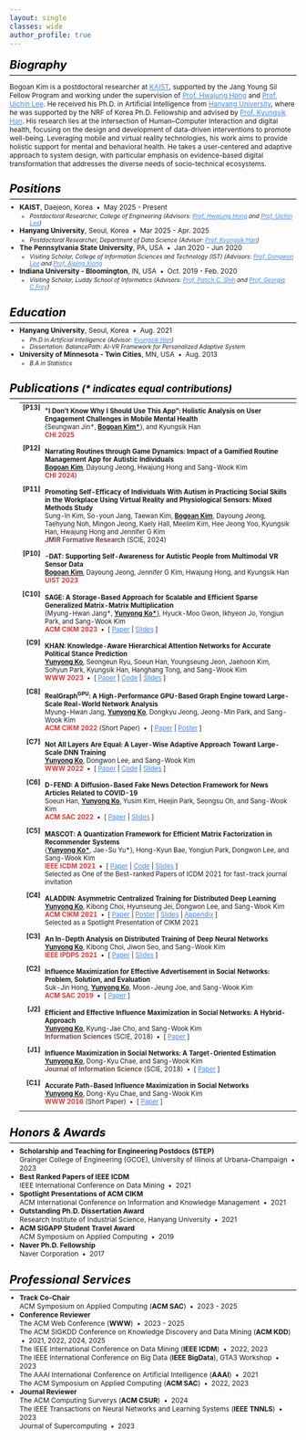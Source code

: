 ```yaml
---
layout: single
classes: wide
author_profile: true
---
```


<style>
  /* 전체 기본 텍스트 설정 */
  .page-content {
    font-size: 12px;
    line-height: 1.5;
  }

  /* Biography 위 여백 제거 */
  .page-content > .section:first-of-type {
    margin-top: 0 !important;
    padding-top: 0 !important;
  }

  /* 섹션 간 여백 최소화 */
  .section {
    scroll-margin-top: 10px;
    padding-top: 4px;
    padding-bottom: 4px;
    margin-top: 0.3em;      /* 섹션 간 간격 더 줄임 */
    margin-bottom: 0.3em;
}


  /* 섹션 제목 스타일 */
  .section-title {
    font-size: 1.25rem;
    font-weight: 700;  /* 적당한 bold 느낌 (기존보다 덜 두꺼움) */
    margin-bottom: 0.25em;
    margin-top: 0em;   /* 위쪽 여백 방지 */
    color: #000;       /* 확실히 검정색으로 강조 */
}


  /* 섹션 제목 아래 구분선: 연한 회색 + 얇음 */
  hr.sep {
    border: none;
    border-top: 1px solid #ccc;
    margin: 0.3em 0 0.4em 0;
  }

  /* 본문 글자 크기 */
  .section p,
  .section li,
  .section td,
  .section .inner-li,
  .section .paper_content {
    font-size: 0.85em;
  }

  /* 리스트 들여쓰기 */
  .my_list {
    list-style-type: disc;
    padding-left: 1.25em;
    margin-top: 0.25em;
  }

  .my_list .inner-ul {
    list-style-type: circle;
    padding-left: 1.5em;
    margin-top: 0.2em;
  }

  .inner-li {
    font-style: italic;
  }

  .dot-sep::before {
    content: " • ";
    padding: 0 0.25em;
  }

  /* 논문 정보 테이블 */
  table.my_list {
    width: 100%;
    font-size: 0.95em;
    border-collapse: collapse;
  }

  table.my_list tr {
    border: none !important;
  }

  table.my_list td {
    vertical-align: top;
    padding-bottom: 0.75em;
    border-bottom: none !important;
  }

  /* [C13] 같은 문헌 코드 스타일 */
  .paper_head {
    vertical-align: top;
    padding-right: 0.2em;
    font-weight: bold;
    white-space: nowrap;
    width: 3.5%;
    text-align: right;
  }

  .paper_content {
    padding-top: 0.6em;
    padding-bottom: 0.4em;
    border-bottom: none;
  }

  /* 좌측 이름 텍스트 크기 축소 + 검정 */
  .author__name {
    font-size: 1.0rem !important;
    font-weight: 700 !important;
    color: #000 !important;
  }

  /* 좌측 이미지: 라운드 사각형 */
  .author__avatar img {
    border-radius: 12px !important;
    object-fit: cover;
  }

  .venue.conf strong {
    color: #e53935; /* 붉은색: 학회 */
}

  .venue.journal strong {
    color: #6D4C41; /* 고동색: 저널 */
}

a {
  color: #4285f4;
}

</style>

<div id="bio" class="section">
	<h5 class="section-title">Biography</h5>
	<hr class="sep">
	<p> Bogoan Kim is a postdoctoral researcher at <a href="https://www.kaist.ac.kr/web/eng">KAIST</a>, supported by the Jang Young Sil Fellow Program and working under the supervision of <a href="https://dxd-lab.github.io/">Prof. Hwajung Hong</a> and <a href="https://scholar.google.co.kr/citations?user=Sc2pBzYAAAAJ&hl=en">Prof. Uichin Lee</a>. He received his Ph.D. in Artificial Intelligence from <a href="https://www.hanyang.ac.kr">Hanyang University</a>, where he was supported by the NRF of Korea Ph.D. Fellowship and advised by <a href="http://hcc.hanyang.ac.kr/">Prof. Kyungsik Han</a>. His research lies at the intersection of Human–Computer Interaction and digital health, focusing on the design and development of data-driven interventions to promote well-being. Leveraging mobile and virtual reality technologies, his work aims to provide holistic support for mental and behavioral health. He takes a user-centered and adaptive approach to system design, with particular emphasis on evidence-based digital transformation that addresses the diverse needs of socio-technical ecosystems.
	</p>
</div>


<div id="exp" class="section">
	<h5 class="section-title">Positions</h5>
	<hr class="sep">
	<ul class="my_list">
		<li><strong class="title">KAIST</strong>, Daejeon, Korea  <span class="dot-sep"></span> May 2025 - Present
			<ul class="inner-ul">
				<li class="inner-li"> <i>Postdoctoral Researcher, College of Engineering</i> 
					(Advisors: <a href="https://dxd-lab.github.io/">Prof. Hwajung Hong</a> and <a href="https://scholar.google.co.kr/citations?user=Sc2pBzYAAAAJ&hl=en">Prof. Uichin Lee</a>) </li>
			</ul>
		</li>  
		<li><strong class="title">Hanyang University</strong>, Seoul, Korea  <span class="dot-sep"></span> Mar 2025 - Apr. 2025 
			<ul class="inner-ul">
				<li class="inner-li"> <i>Postdoctoral Researcher, Department of Data Science</i> 
					(Advisor: <a href="http://hcc.hanyang.ac.kr/">Prof. Kyungsik Han</a>) </li>
			</ul>
		</li>
		<li><strong class="title">The Pennsylvania State University</strong>, PA, USA <span class="dot-sep"></span> Jan 2020 - Jun 2020
			<ul class="inner-ul">
				<li class="inner-li"> <i>Visiting Scholar, College of Information Sciences and Technology (IST)</i> 
					(Advisors: <a href="https://pike.psu.edu/dongwon/">Prof. Dongwon Lee</a> and <a href="https://faculty.ist.psu.edu/axx29/">Prof. Aiping Xiong</a></li>
			</ul>
		</li>
		<li><strong class="title">Indiana University - Bloomington</strong>, IN, USA <span class="dot-sep"></span> Oct. 2019 - Feb. 2020 
			<ul class="inner-ul">
				<li class="inner-li"> <i>Visiting Scholar, Luddy School of Informatics</i> 
					(Advisors: <a href="https://patshih.luddy.indiana.edu/">Prof. Patich C. Shih</a> and <a href="https://publichealth.indiana.edu/research/faculty-directory/profile.html?user=gfrey">Prof. Georgia C.Frey</a>) </li>
			</ul>
		</li>
	</ul>
</div>

<div id="edu" class="section">
	<h5 class="section-title">Education</h5>
	<hr class="sep">
	<ul class="my_list">
		<li><strong class="title">Hanyang University</strong>, Seoul, Korea <span class="dot-sep"></span> Aug. 2021
			<ul class="inner-ul">
				<li class="inner-li"> <i>Ph.D in Artificial Intelligence</i> 
					(Advisor: <a href="http://hcc.hanyang.ac.kr/">Kyungsik Han</a>)  </li>
				<li class="inner-li"> Dissertation: BalancePath: AI-VR Framework for Personalized Adaptive System </li>
			</ul>
		</li>
		<li><strong class="title"> University of Minnesota - Twin Cities</strong>, MN, USA <span class="dot-sep"></span> Aug. 2013 <br>
			<ul class="inner-ul">
				<li class="inner-li"> <i>B.A in Statistics </i></li>
			</ul>
		</li>
	</ul>
</div>


<div id="pub" class="section">
<h5 class="section-title">Publications <small>(* indicates equal contributions)</small></h5>
<hr class="sep">
	<!-- <span class="year"><strong>Preprints</strong></span> -->
	<!-- <span class="year"><strong>2024 and Forthcoming</strong></span> -->
	<table class="my_list">
		<tr>
			<td class="paper_head"> <strong>[P13]</strong></td>
			<td class="paper_content">
			<strong class='title'>"I Don’t Know Why I Should Use This App”: Holistic Analysis on User Engagement Challenges in Mobile Mental Health</strong>
			<br> 
			{Seungwan Jin*, <strong><u>Bogoan Kim*</u></strong>}, and Kyungsik Han <br> 
			<span class="venue conf"><strong>CHI 2025</strong></span>
			</td>
		</tr>
		<tr>
			<td class="paper_head"> <strong>[P12]</strong></td>
			<td class="paper_content">
			<strong class='title'>Narrating Routines through Game Dynamics: Impact of a Gamified Routine Management App for Autistic Individuals</strong> <br> 
			<strong><u>Bogoan Kim</u></strong>, Dayoung Jeong, Hwajung Hong and Sang-Wook Kim <br> 
			<span class="venue conf"><strong>CHI 2024</strong>)</span>
			</td>
		</tr>
		<tr>
			<td class="paper_head"> <strong>[P11]</strong></td>
			<td class="paper_content">
			<strong class='title'>Promoting Self-Efficacy of Individuals With Autism in Practicing Social Skills in the Workplace Using Virtual Reality and Physiological Sensors: Mixed Methods Study</strong> <br> 
			Sung-In Kim, So-youn Jang, Taewan Kim, <strong><u>Bogoan Kim</u></strong>, Dayoung Jeong, Taehyung Noh, Mingon Jeong, Kaely Hall, Meelim Kim, Hee Jeong Yoo, Kyungsik Han, Hwajung Hong and Jennifer G Kim <br> 
			<span class="venue journal"> <strong>JMIR Formative Research</strong> (SCIE, 2024)</span> 
			</td>
		</tr>
		<tr class="paper" style="border-bottom: 0px;">
			<td class="paper_head"> <strong>[P10]</strong></td>
			<td class="paper_content">
				<strong class='title'>-DAT: Supporting Self-Awareness for Autistic People from Multimodal VR Sensor Data</strong> <br> 
				<strong><u>Bogoan Kim</u></strong>, Dayoung Jeong, Jennifer G Kim, Hwajung Hong, and Kyungsik Han <br> 
				<span class="venue conf"><strong>UIST 2023</strong></span>
			</td>
		</tr>
		<tr>
			<td class="paper_head"> <strong>[C10]</strong></td>
			<td class="paper_content">
			<strong class='title'>SAGE: A Storage-Based Approach for Scalable and Efficient Sparse Generalized Matrix-Matrix Multiplication </strong> <br> 
			{Myung-Hwan Jang*, <strong><u>Yunyong Ko*</u></strong>}, Hyuck-Moo Gwon, Ikhyeon Jo, Yongjun Park, and Sang-Wook Kim <br> 
			<span class="venue conf"><strong>ACM CIKM 2023</strong></span>
			<span class="dot-sep"></span> 
			<span>[ <a href="https://arxiv.org/pdf/2308.13626.pdf">Paper</a> | <a href="/assets/files/CIKM23-sage-presentation.pdf">Slides</a> ]</span>
			</td>
		</tr>
		<tr>
			<td class="paper_head"> <strong>[C9]</strong></td>
			<td class="paper_content">
			<strong class='title'>KHAN: Knowledge-Aware Hierarchical Attention Networks for Accurate Political Stance Prediction</strong> <br> 
			<strong><u>Yunyong Ko</u></strong>, Seongeun Ryu, Soeun Han, Youngseung Jeon, Jaehoon Kim, Sohyun Park, Kyungsik Han, Hanghang Tong, and Sang-Wook Kim <br> 
			<!-- <span class="venue conf">ACM Web Conference (<strong>WWW</strong>) 2023</span> -->
			<span class="venue conf"><strong>WWW 2023</strong></span>
			<span class="dot-sep"></span>
			<span>[ <a href="https://arxiv.org/pdf/2302.12126.pdf">Paper</a> | <a href="https://github.com/yy-ko/khan-www23">Code</a> | <a href="/assets/files/WWW23-khan-presentation.pdf">Slides</a> ]</span>
			</td>
		</tr>
		<tr>
			<td class="paper_head"> <strong>[C8]</strong></td>
			<td class="paper_content">
			<strong class='title'>RealGraph<sup>GPU</sup>: A High-Performance GPU-Based Graph Engine toward Large-Scale Real-World Network Analysis</strong> <br> 
			Myung-Hwan Jang, <strong><u>Yunyong Ko</u></strong>, Dongkyu Jeong, Jeong-Min Park, and Sang-Wook Kim <br> 
			<!-- <span class="venue conf"><strong>ACM CIKM 2022</strong> (Short Paper)</span> -->
			<span class="venue conf"><strong>ACM CIKM 2022</strong> (Short Paper)</span>
			<span class="dot-sep"></span> 
			<span>[ <a href="/assets/files/CIKM22-realgraph-paper.pdf">Paper</a> | <a href="/assets/files/CIKM22-realgraph-poster.pdf">Poster</a> ]</span>
			</td>
		</tr>
		<tr>
			<td class="paper_head"> <strong>[C7]</strong></td>
			<td class="paper_content">
			<strong class='title'>Not All Layers Are Equal: A Layer-Wise Adaptive Approach Toward Large-Scale DNN Training </strong> <br> 
			<strong><u>Yunyong Ko</u></strong>, Dongwon Lee, and Sang-Wook Kim <br> 
			<!-- <span class="venue conf">ACM Web Conference (<strong>WWW</strong>) 2022</span> -->
			<span class="venue conf"><strong>WWW 2022</strong></span>
			<span class="dot-sep"></span> 
			<span>[ <a href="/assets/files/WWW22-lena-paper.pdf">Paper</a> | <a href="https://github.com/yy-ko/lena-www22">Code</a> | <a href="/assets/files/WWW22-lena-presentation.pdf">Slides</a> ]</span>
			</td>
		</tr>
		<tr>
			<td class="paper_head"> <strong>[C6]</strong></td>
			<td class="paper_content">
			<strong class='title'>D-FEND: A Diffusion-Based Fake News Detection Framework for News Articles Related to COVID-19</strong> <br> 
			Soeun Han, <strong><u>Yunyong Ko</u></strong>, Yusim Kim, Heejin Park, Seongsu Oh, and Sang-Wook Kim<br> 
			<span class="venue conf"><strong>ACM SAC 2022</strong></span>
			<span class="dot-sep"></span> 
			<span>[ <a href="/assets/files/SAC22-dfend-paper.pdf">Paper</a> | <a href="/assets/files/SAC22-dfend-presentation.pdf">Slides</a> ]</span>
			</td>
		</tr>
		<tr>
			<td class="paper_head"> <strong>[C5]</strong></td>
			<td class="paper_content">
			<strong class='title'>MASCOT: A Quantization Framework for Efficient Matrix Factorization in Recommender Systems </strong> <br> 
			{<strong><u>Yunyong Ko*</u></strong>, Jae-Su Yu*}, Hong-Kyun Bae, Yongjun Park, Dongwon Lee, and Sang-Wook Kim <br> 
			<!-- <span class="venue conf">IEEE International Conference on Data Mining (<strong>IEEE ICDM</strong>) 2021</span> -->
			<span class="venue conf"><strong>IEEE ICDM 2021</strong></span>
			<span class="dot-sep"></span> 
			<span>[ <a href="/assets/files/ICDM21-mascot-paper.pdf">Paper</a> <span> | </span> <a href="https://github.com/yy-ko/mascot-icdm21">Code</a> <span>|</span> <a href="/assets/files/ICDM21-mascot-presentation.pdf">Slides</a> ]</span> <br>
			<span class="award">Selected as One of the Best-ranked Papers of ICDM 2021 for fast-track journal invitation</span>
			</td>
		</tr>
		<tr>
			<td class="paper_head"> <strong>[C4]</strong></td>
			<td class="paper_content">
			<strong class='title'>ALADDIN: Asymmetric Centralized Training for Distributed Deep Learning </strong> <br> 
			<strong><u>Yunyong Ko</u></strong>, Kibong Choi, Hyunseung Jei, Dongwon Lee, and Sang-Wook Kim <br> 
			<!-- <span class="venue conf">ACM International Conference on Information and Knowledge Management (<strong>ACM CIKM</strong>) 2021</span>  -->
			<span class="venue conf"><strong>ACM CIKM 2021</strong></span>
			<span class="dot-sep"></span>
			<span>[ <a href="/assets/files/CIKM21-aladdin-paper.pdf">Paper</a> <span>|</span> <a href="/assets/files/CIKM21-aladdin-poster.pdf">Poster</a> <span>|</span> <a href="/assets/files/CIKM21-aladdin-presentation.pdf">Slides</a> <span>|</span> <a href="https://sites.google.com/view/aladdin-proofs/home?authuser=0">Appendix</a> ]</span> <br>
			<span class="award">Selected as a Spotlight Presentation of CIKM 2021 </span>
			</td>
		</tr>
		<tr>
			<td class="paper_head"> <strong>[C3]</strong></td>
			<td class="paper_content">
			<strong class='title'>An In-Depth Analysis on Distributed Training of Deep Neural Networks </strong> <br> 
			<strong><u>Yunyong Ko</u></strong>, Kibong Choi, Jiwon Seo, and Sang-Wook Kim <br> 
			<!-- <span class="venue conf">IEEE International Parallel and Distributed Processing Symposium (<strong>IEEE IPDPS</strong>) 2021</span> -->
			<span class="venue conf"><strong>IEEE IPDPS 2021</strong></span>
			<span class="dot-sep"></span>
			<span>[ <a href="/assets/files/IPDPS21-analysis-paper.pdf">Paper</a> <span>|</span> <a href="/assets/files/IPDPS21-analysis-presentation.pdf">Slides</a> ]</span> <br>
			</td>
		</tr>
		<tr>
			<td class="paper_head"> <strong>[C2]</strong></td>
			<td class="paper_content">
			<strong class='title'>Influence Maximization for Effective Advertisement in Social Networks: Problem, Solution, and Evaluation</strong> <br> 
			Suk-Jin Hong, <strong><u>Yunyong Ko</u></strong>, Moon-Jeung Joe, and Sang-Wook Kim <br> 
			<span class="venue conf"><strong>ACM SAC 2019</strong></span>
			<span class="dot-sep"></span> 
			<span>[ <a href="/assets/files/SAC19-infmax-paper.pdf">Paper</a> ]</span>
			</td>
		</tr>
		<tr>
			<td class="paper_head"> <strong>[J2]</strong></td>
			<td class="paper_content">
			<strong class='title'>Efficient and Effective Influence Maximization in Social Networks: A Hybrid-Approach </strong> <br> 
			<strong><u>Yunyong Ko</u></strong>, Kyung-Jae Cho, and Sang-Wook Kim <br> 
			<span class="venue journal"> <strong>Information Sciences</strong> (SCIE, 2018)</span> 
			<span class="dot-sep"></span> 
			<span>[ <a href="/assets/files/INS18-hybrid-paper.pdf">Paper</a> ]</span> <br>
			</td>
		</tr>
		<tr>
			<td class="paper_head"> <strong>[J1]</strong></td>
			<td class="paper_content">
			<strong class='title'>Influence Maximization in Social Networks: A Target-Oriented Estimation</strong> <br> 
			<strong><u>Yunyong Ko</u></strong>, Dong-Kyu Chae, and Sang-Wook Kim <br> 
			<span class="venue journal"> <strong>Journal of Information Science</strong> (SCIE, 2018)</span> 
			<span class="dot-sep"></span> 
			<span>[ <a href="/assets/files/JIS18-target-paper.pdf">Paper</a> ]</span> <br>
			</td>
		</tr>
		<tr>
			<td class="paper_head"> <strong>[C1]</strong></td>
			<td class="paper_content">
			<strong class='title'>Accurate Path-Based Influence Maximization in Social Networks </strong> <br> 
			<strong><u>Yunyong Ko</u></strong>, Dong-Kyu Chae, and Sang-Wook Kim <br> 
			<!-- <span class="venue conf"><strong>WWW 2016</strong> (Short Paper)</span> -->
			<span class="venue conf"><strong>WWW 2016</strong> (Short Paper)</span>
			<span class="dot-sep"></span> 
			<span>[ <a href="/assets/files/WWW16-path-paper.pdf">Paper</a> ]</span> <br>
			</td>
		</tr>
    </table>
</div>

<div id="honors" class="section">
    <h5 class="section-title">Honors & Awards</h5>
    <hr class="sep">
	<ul class="my_list">
		<li> <strong class="title">Scholarship and Teaching for Engineering Postdocs (STEP)</strong> <br>
			Grainger College of Engineering (GCOE), University of Illinois at Urbana-Champaign<span class="dot-sep"></span> 2023
		</li>
		<li> <strong class="title">Best Ranked Papers of IEEE ICDM</strong> <br>
			IEEE International Conference on Data Mining<span class="dot-sep"></span> 2021
		</li>
		<li> <strong class="title">Spotlight Presentations of ACM CIKM</strong> <br>
			ACM International Conference on Information and Knowledge Management<span class="dot-sep"></span> 2021
		</li>
		<li> <strong class="title">Outstanding Ph.D. Dissertation Award</strong> <br>
			Research Institute of Industrial Science, Hanyang University <span class="dot-sep"></span> 2021
		</li>
		<li> <strong class="title">ACM SIGAPP Student Travel Award</strong> <br>
			ACM Symposium on Applied Computing <span class="dot-sep"></span> 2019
		</li>
		<li><strong class="title">Naver Ph.D. Fellowship</strong> <br>
			Naver Corporation <span class="dot-sep"></span> 2017
		</li>
		<!-- <li> <strong class="title">Best Paper Award</strong> <br> -->
			<!-- Korea Information Processing Society (KIPS) <span class="dot-sep"></span> 2021  -->
		<!-- </li> -->
		<!-- <li><strong class="title">Best Presentation Award</strong> <br> -->
			<!-- Korea Computer Congress (KCC) <span class="dot-sep"></span> 2017 -->
		<!-- </li> -->
	</ul>
</div>

<div id="services" class="section">
    <h5 class="section-title">Professional Services</h5>
    <hr class="sep">
	<ul class="my_list">
		<li> <strong class="title">Track Co-Chair</strong> <br>
			ACM Symposium on Applied Computing (<strong>ACM SAC</strong>)<span class="dot-sep"></span> 2023 - 2025
		</li>
		<li> <strong class="title">Conference Reviewer</strong> <br>
			The ACM Web Conference (<strong>WWW</strong>) <span class="dot-sep"></span> 2023 - 2025 <br>
			The ACM SIGKDD Conference on Knowledge Discovery and Data Mining (<strong>ACM KDD</strong>) <span class="dot-sep"></span> 2021, 2022, 2024, 2025 <br>
			The IEEE International Conference on Data Mining (<strong>IEEE ICDM</strong>) <span class="dot-sep"></span> 2022, 2023 <br>
			The IEEE International Conference on Big Data (<strong>IEEE BigData</strong>), GTA3 Workshop <span class="dot-sep"></span> 2023 <br>
			The AAAI International Conference on Artificial Intelligence (<strong>AAAI</strong>) <span class="dot-sep"></span> 2021 <br>
			The ACM Symposium on Applied Computing (<strong>ACM SAC</strong>) <span class="dot-sep"></span> 2022, 2023 <br>
		</li>
		<li> <strong class="title">Journal Reviewer</strong> <br>
			The ACM Computing Surverys (<strong>ACM CSUR</strong>) <span class="dot-sep"></span> 2024 <br>
			The IEEE Transactions on Neural Networks and Learning Systems (<strong>IEEE TNNLS</strong>) <span class="dot-sep"></span> 2023 <br>
			Journal of Supercomputing <span class="dot-sep"></span> 2023 <br>
		</li>
	</ul>
</div>
